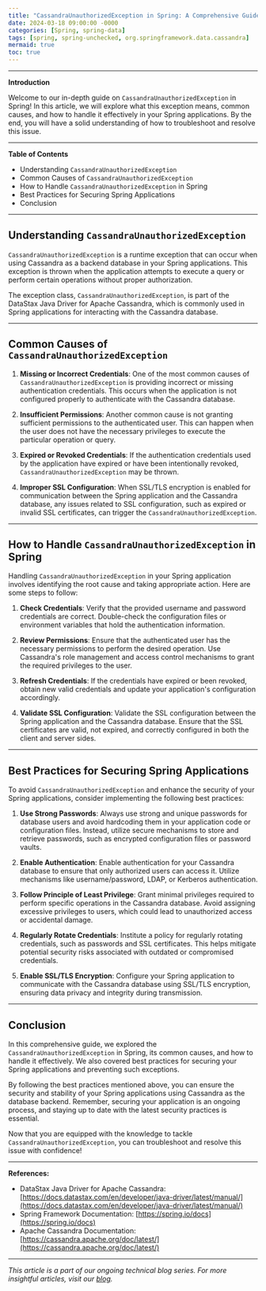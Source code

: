 ```yaml
---
title: "CassandraUnauthorizedException in Spring: A Comprehensive Guide for Developers"
date: 2024-03-18 09:00:00 -0000
categories: [Spring, spring-data]
tags: [spring, spring-unchecked, org.springframework.data.cassandra]
mermaid: true
toc: true
---
```



---

**Introduction**

Welcome to our in-depth guide on `CassandraUnauthorizedException` in Spring! In this article, we will explore what this exception means, common causes, and how to handle it effectively in your Spring applications. By the end, you will have a solid understanding of how to troubleshoot and resolve this issue.

---

**Table of Contents**

- Understanding `CassandraUnauthorizedException`
- Common Causes of `CassandraUnauthorizedException`
- How to Handle `CassandraUnauthorizedException` in Spring
- Best Practices for Securing Spring Applications
- Conclusion

---

## Understanding `CassandraUnauthorizedException`

`CassandraUnauthorizedException` is a runtime exception that can occur when using Cassandra as a backend database in your Spring applications. This exception is thrown when the application attempts to execute a query or perform certain operations without proper authorization.

The exception class, `CassandraUnauthorizedException`, is part of the DataStax Java Driver for Apache Cassandra, which is commonly used in Spring applications for interacting with the Cassandra database.

---

## Common Causes of `CassandraUnauthorizedException`

1. **Missing or Incorrect Credentials**: One of the most common causes of `CassandraUnauthorizedException` is providing incorrect or missing authentication credentials. This occurs when the application is not configured properly to authenticate with the Cassandra database.

2. **Insufficient Permissions**: Another common cause is not granting sufficient permissions to the authenticated user. This can happen when the user does not have the necessary privileges to execute the particular operation or query.

3. **Expired or Revoked Credentials**: If the authentication credentials used by the application have expired or have been intentionally revoked, `CassandraUnauthorizedException` may be thrown.

4. **Improper SSL Configuration**: When SSL/TLS encryption is enabled for communication between the Spring application and the Cassandra database, any issues related to SSL configuration, such as expired or invalid SSL certificates, can trigger the `CassandraUnauthorizedException`.

---

## How to Handle `CassandraUnauthorizedException` in Spring

Handling `CassandraUnauthorizedException` in your Spring application involves identifying the root cause and taking appropriate action. Here are some steps to follow:

1. **Check Credentials**: Verify that the provided username and password credentials are correct. Double-check the configuration files or environment variables that hold the authentication information.

2. **Review Permissions**: Ensure that the authenticated user has the necessary permissions to perform the desired operation. Use Cassandra's role management and access control mechanisms to grant the required privileges to the user.

3. **Refresh Credentials**: If the credentials have expired or been revoked, obtain new valid credentials and update your application's configuration accordingly.

4. **Validate SSL Configuration**: Validate the SSL configuration between the Spring application and the Cassandra database. Ensure that the SSL certificates are valid, not expired, and correctly configured in both the client and server sides.

---

## Best Practices for Securing Spring Applications

To avoid `CassandraUnauthorizedException` and enhance the security of your Spring applications, consider implementing the following best practices:

1. **Use Strong Passwords**: Always use strong and unique passwords for database users and avoid hardcoding them in your application code or configuration files. Instead, utilize secure mechanisms to store and retrieve passwords, such as encrypted configuration files or password vaults.

2. **Enable Authentication**: Enable authentication for your Cassandra database to ensure that only authorized users can access it. Utilize mechanisms like username/password, LDAP, or Kerberos authentication.

3. **Follow Principle of Least Privilege**: Grant minimal privileges required to perform specific operations in the Cassandra database. Avoid assigning excessive privileges to users, which could lead to unauthorized access or accidental damage.

4. **Regularly Rotate Credentials**: Institute a policy for regularly rotating credentials, such as passwords and SSL certificates. This helps mitigate potential security risks associated with outdated or compromised credentials.

5. **Enable SSL/TLS Encryption**: Configure your Spring application to communicate with the Cassandra database using SSL/TLS encryption, ensuring data privacy and integrity during transmission.

---

## Conclusion

In this comprehensive guide, we explored the `CassandraUnauthorizedException` in Spring, its common causes, and how to handle it effectively. We also covered best practices for securing your Spring applications and preventing such exceptions.

By following the best practices mentioned above, you can ensure the security and stability of your Spring applications using Cassandra as the database backend. Remember, securing your application is an ongoing process, and staying up to date with the latest security practices is essential.

Now that you are equipped with the knowledge to tackle `CassandraUnauthorizedException`, you can troubleshoot and resolve this issue with confidence!

---

**References:**

- DataStax Java Driver for Apache Cassandra: [https://docs.datastax.com/en/developer/java-driver/latest/manual/](https://docs.datastax.com/en/developer/java-driver/latest/manual/)
- Spring Framework Documentation: [https://spring.io/docs](https://spring.io/docs)
- Apache Cassandra Documentation: [https://cassandra.apache.org/doc/latest/](https://cassandra.apache.org/doc/latest/)

---

*This article is a part of our ongoing technical blog series. For more insightful articles, visit our [blog](https://example.com/blog).*